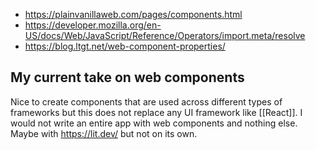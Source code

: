 
- https://plainvanillaweb.com/pages/components.html
- https://developer.mozilla.org/en-US/docs/Web/JavaScript/Reference/Operators/import.meta/resolve
- https://blog.ltgt.net/web-component-properties/


## My current take on web components

Nice to create components that are used across different types of frameworks but this does not replace any UI framework like [[React]]. I would not write an entire app with web components and nothing else. Maybe with https://lit.dev/ but not on its own.